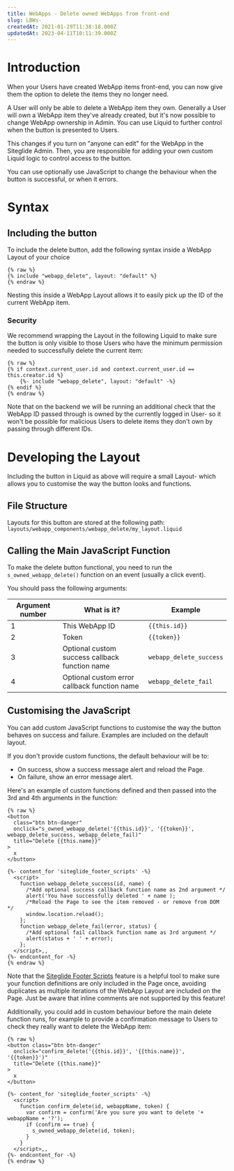 ```yaml
---
title: WebApps - Delete owned WebApps from front-end
slug: LBWs-
createdAt: 2021-01-29T11:38:18.000Z
updatedAt: 2023-04-11T10:11:39.000Z
---
```

# Introduction

When your Users have created WebApp items front-end, you can now give them the option to delete the items they no longer need.

A User will only be able to delete a WebApp item they own. Generally a User will own a WebApp item they've already created, but it's now possible to change WebApp ownership in Admin. You can use Liquid to further control when the button is presented to Users.

This changes if you turn on "anyone can edit" for the WebApp in the Siteglide Admin. Then, you are responsible for adding your own custom Liquid logic to control access to the button.

You can use optionally use JavaScript to change the behaviour when the button is successful, or when it errors.

# Syntax

## Including the button

To include the delete button, add the following syntax inside a WebApp Layout of your choice
```
{% raw %}
{% include "webapp_delete", layout: "default" %}
{% endraw %}
```

Nesting this inside a WebApp Layout allows it to easily pick up the ID of the current WebApp item.

### Security

We recommend wrapping the Layout in the following Liquid to make sure the button is only visible to those Users who have the minimum permission needed to successfully delete the current item:

```liquid
{% raw %}
{% if context.current_user.id and context.current_user.id == this.creator.id %} 
    {%- include "webapp_delete", layout: "default" -%}
{% endif %}
{% endraw %}
```

Note that on the backend we will be running an additional check that the WebApp ID passed through is owned by the currently logged in User- so it won't be possible for malicious Users to delete items they don't own by passing through different IDs.

# Developing the Layout

Including the button in Liquid as above will require a small Layout- which allows you to customise the way the button looks and functions.

## File Structure

Layouts for this button are stored at the following path:
`layouts/webapp_components/webapp_delete/my_layout.liquid`

## Calling the Main JavaScript Function

To make the delete button functional, you need to run the `s_owned_webapp_delete()` function on an event (usually a click event).

You should pass the following arguments:

| Argument number | What is it?                                    | Example                 |
| --------------- | ---------------------------------------------- | ----------------------- |
| 1               | This WebApp ID                                 | `{{this.id}}`           |
| 2               | Token                                          | `{{token}}`             |
| 3               | Optional custom success callback function name | `webapp_delete_success` |
| 4               | Optional custom error callback function name   | `webapp_delete_fail`    |

## Customising the JavaScript

You can add custom JavaScript functions to customise the way the button behaves on success and failure. Examples are included on the default layout.

If you don't provide custom functions, the default behaviour will be to:

- On success, show a success message alert and reload the Page.
- On failure, show an error message alert.

Here's an example of custom functions defined and then passed into the 3rd and 4th arguments in the function:

```liquid
{% raw %}
<button
  class="btn btn-danger" 
  onclick="s_owned_webapp_delete('{{this.id}}', '{{token}}', webapp_delete_success, webapp_delete_fail)" 
  title="Delete {{this.name}}"
>
  x
</button>

{%- content_for 'siteglide_footer_scripts' -%}
  <script>
    function webapp_delete_success(id, name) {
      /*Add optional success callback function name as 2nd argument */
      alert('You have successfully deleted ' + name );
      /*Reload the Page to see the item removed - or remove from DOM */
      window.location.reload();
    };
    function webapp_delete_fail(error, status) {
      /*Add optional fail callback function name as 3rd argument */
      alert(status + ' ' + error);
    };
  </script>,,
{%- endcontent_for -%}
{% endraw %}
```

Note that the <a href="https://help.siteglide.com/article/224-siteglide-scripts" target="_blank">Siteglide Footer Scripts</a> feature is a helpful tool to make sure your function definitions are only included in the Page once, avoiding duplicates as multiple iterations of the WebApp Layout are included on the Page. Just be aware that inline comments are not supported by this feature!

Additionally, you could add in custom behaviour before the main delete function runs, for example to provide a confirmation message to Users to check they really want to delete the WebApp item:

```liquid
{% raw %}
<button class="btn btn-danger" 
  onclick="confirm_delete('{{this.id}}', '{{this.name}}', '{{token}}')" 
  title="Delete {{this.name}}"
>
  x
</button>

{%- content_for 'siteglide_footer_scripts' -%}
  <script>
    function confirm_delete(id, webappName, token) {
      var confirm = confirm('Are you sure you want to delete '+ webappName + '?');
      if (confirm == true) {
        s_owned_webapp_delete(id, token);
      }   
    }
  </script>,,
{%- endcontent_for -%}
{% endraw %}
```